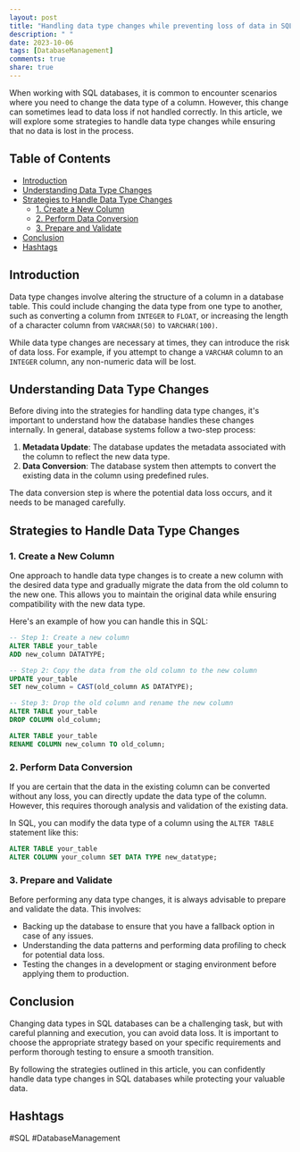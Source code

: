 ```yaml
---
layout: post
title: "Handling data type changes while preventing loss of data in SQL databases"
description: " "
date: 2023-10-06
tags: [DatabaseManagement]
comments: true
share: true
---
```


When working with SQL databases, it is common to encounter scenarios where you need to change the data type of a column. However, this change can sometimes lead to data loss if not handled correctly. In this article, we will explore some strategies to handle data type changes while ensuring that no data is lost in the process.

## Table of Contents
- [Introduction](#introduction)
- [Understanding Data Type Changes](#understanding-data-type-changes)
- [Strategies to Handle Data Type Changes](#strategies-to-handle-data-type-changes)
  * [1. Create a New Column](#1-create-a-new-column)
  * [2. Perform Data Conversion](#2-perform-data-conversion)
  * [3. Prepare and Validate](#3-prepare-and-validate)
- [Conclusion](#conclusion)
- [Hashtags](#hashtags)

## Introduction
Data type changes involve altering the structure of a column in a database table. This could include changing the data type from one type to another, such as converting a column from `INTEGER` to `FLOAT`, or increasing the length of a character column from `VARCHAR(50)` to `VARCHAR(100)`.

While data type changes are necessary at times, they can introduce the risk of data loss. For example, if you attempt to change a `VARCHAR` column to an `INTEGER` column, any non-numeric data will be lost.

## Understanding Data Type Changes
Before diving into the strategies for handling data type changes, it's important to understand how the database handles these changes internally. In general, database systems follow a two-step process:

1. **Metadata Update**: The database updates the metadata associated with the column to reflect the new data type.
2. **Data Conversion**: The database system then attempts to convert the existing data in the column using predefined rules.

The data conversion step is where the potential data loss occurs, and it needs to be managed carefully.

## Strategies to Handle Data Type Changes

### 1. Create a New Column
One approach to handle data type changes is to create a new column with the desired data type and gradually migrate the data from the old column to the new one. This allows you to maintain the original data while ensuring compatibility with the new data type.

Here's an example of how you can handle this in SQL:

```sql
-- Step 1: Create a new column
ALTER TABLE your_table
ADD new_column DATATYPE;

-- Step 2: Copy the data from the old column to the new column
UPDATE your_table
SET new_column = CAST(old_column AS DATATYPE);

-- Step 3: Drop the old column and rename the new column
ALTER TABLE your_table
DROP COLUMN old_column;

ALTER TABLE your_table
RENAME COLUMN new_column TO old_column;
```

### 2. Perform Data Conversion
If you are certain that the data in the existing column can be converted without any loss, you can directly update the data type of the column. However, this requires thorough analysis and validation of the existing data.

In SQL, you can modify the data type of a column using the `ALTER TABLE` statement like this:

```sql
ALTER TABLE your_table
ALTER COLUMN your_column SET DATA TYPE new_datatype;
```

### 3. Prepare and Validate
Before performing any data type changes, it is always advisable to prepare and validate the data. This involves:

- Backing up the database to ensure that you have a fallback option in case of any issues.
- Understanding the data patterns and performing data profiling to check for potential data loss.
- Testing the changes in a development or staging environment before applying them to production.

## Conclusion
Changing data types in SQL databases can be a challenging task, but with careful planning and execution, you can avoid data loss. It is important to choose the appropriate strategy based on your specific requirements and perform thorough testing to ensure a smooth transition.

By following the strategies outlined in this article, you can confidently handle data type changes in SQL databases while protecting your valuable data.

## Hashtags
#SQL #DatabaseManagement